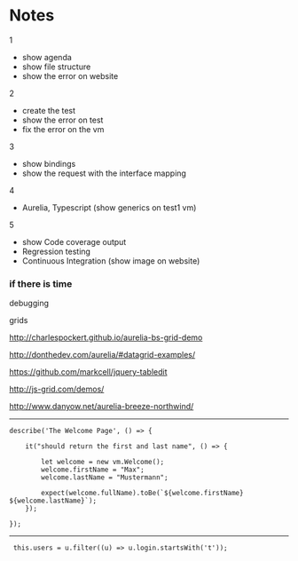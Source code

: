 ﻿# Notes

1

* show agenda
* show file structure
* show the error on website

2

* create the test
* show the error on test
* fix the error on the vm

3

* show bindings
* show the request with the interface mapping

4

* Aurelia, Typescript (show generics on test1 vm)

5

* show Code coverage output
* Regression testing
* Continuous Integration (show image on website)

### if there is time

debugging

grids

<http://charlespockert.github.io/aurelia-bs-grid-demo>

<http://donthedev.com/aurelia/#datagrid-examples/>

<https://github.com/markcell/jquery-tabledit>

<http://js-grid.com/demos/>

<http://www.danyow.net/aurelia-breeze-northwind/>





---

    describe('The Welcome Page', () => {    

        it("should return the first and last name", () => {

            let welcome = new vm.Welcome();
            welcome.firstName = "Max";
            welcome.lastName = "Mustermann";        

            expect(welcome.fullName).toBe(`${welcome.firstName} ${welcome.lastName}`);
        });

    });


---
     this.users = u.filter((u) => u.login.startsWith('t'));